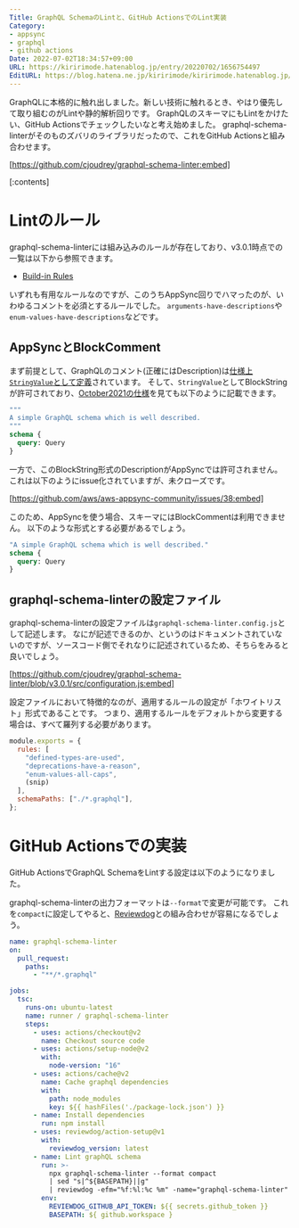 ```yaml
---
Title: GraphQL SchemaのLintと、GitHub ActionsでのLint実装
Category:
- appsync
- graphql
- github actions
Date: 2022-07-02T18:34:57+09:00
URL: https://kiririmode.hatenablog.jp/entry/20220702/1656754497
EditURL: https://blog.hatena.ne.jp/kiririmode/kiririmode.hatenablog.jp/atom/entry/4207112889895384766
---
```


GraphQLに本格的に触れ出しました。新しい技術に触れるとき、やはり優先して取り組むのがLintや静的解析回りです。
GraphQLのスキーマにもLintをかけたい、GitHub Actionsでチェックしたいなと考え始めました。
graphql-schema-linterがそのものズバリのライブラリだったので、これをGitHub Actionsと組み合わせます。

[https://github.com/cjoudrey/graphql-schema-linter:embed]

[:contents]

# Lintのルール

graphql-schema-linterには組み込みのルールが存在しており、v3.0.1時点での一覧は以下から参照できます。

- [Build-in Rules](https://github.com/cjoudrey/graphql-schema-linter/tree/v3.0.1#built-in-rules)

いずれも有用なルールなのですが、このうちAppSync回りでハマったのが、いわゆるコメントを必須とするルールでした。
`arguments-have-descriptions`や`enum-values-have-descriptions`などです。

## AppSyncとBlockComment

まず前提として、GraphQLのコメント(正確にはDescription)は[仕様上`StringValue`として定義](https://spec.graphql.org/October2021/#StringValue)されています。
そして、`StringValue`としてBlockStringが許可されており、[October2021の仕様](https://spec.graphql.org/October2021/#sec-Descriptions)を見ても以下のように記載できます。

```graphql
"""
A simple GraphQL schema which is well described.
"""
schema {
  query: Query
}
```

一方で、このBlockString形式のDescriptionがAppSyncでは許可されません。これは以下のようにissue化されていますが、未クローズです。

[https://github.com/aws/aws-appsync-community/issues/38:embed]

このため、AppSyncを使う場合、スキーマにはBlockCommentは利用できません。 以下のような形式とする必要があるでしょう。

```graphql
"A simple GraphQL schema which is well described."
schema {
  query: Query
}
```

## graphql-schema-linterの設定ファイル

graphql-schema-linterの設定ファイルは`graphql-schema-linter.config.js`として記述します。
なにが記述できるのか、というのはドキュメントされていないのですが、ソースコード側でそれなりに記述されているため、そちらをみると良いでしょう。

[https://github.com/cjoudrey/graphql-schema-linter/blob/v3.0.1/src/configuration.js:embed]

設定ファイルにおいて特徴的なのが、適用するルールの設定が「ホワイトリスト」形式であることです。
つまり、適用するルールをデフォルトから変更する場合は、すべて羅列する必要があります。

```javascript
module.exports = {
  rules: [
    "defined-types-are-used",
    "deprecations-have-a-reason",
    "enum-values-all-caps",
    (snip)
  ],
  schemaPaths: ["./*.graphql"],
};
```

# GitHub Actionsでの実装

GitHub ActionsでGraphQL SchemaをLintする設定は以下のようになりました。

graphql-schema-linterの出力フォーマットは`--format`で変更が可能です。
これを`compact`に設定してやると、[Reviewdog](https://github.com/reviewdog/reviewdog)との組み合わせが容易になるでしょう。

```yaml
name: graphql-schema-linter
on:
  pull_request:
    paths:
      - "**/*.graphql"

jobs:
  tsc:
    runs-on: ubuntu-latest
    name: runner / graphql-schema-linter
    steps:
      - uses: actions/checkout@v2
        name: Checkout source code
      - uses: actions/setup-node@v2
        with:
          node-version: "16"
      - uses: actions/cache@v2
        name: Cache graphql dependencies
        with:
          path: node_modules
          key: ${{ hashFiles('./package-lock.json') }}
      - name: Install dependencies
        run: npm install
      - uses: reviewdog/action-setup@v1
        with:
          reviewdog_version: latest
      - name: Lint graphQL schema
        run: >-
          npx graphql-schema-linter --format compact
          | sed "s|^${BASEPATH}||g"
          | reviewdog -efm="%f:%l:%c %m" -name="graphql-schema-linter" -reporter=github-pr-review -level=warning -fail-on-error=true
        env:
          REVIEWDOG_GITHUB_API_TOKEN: ${{ secrets.github_token }}
          BASEPATH: ${ github.workspace }
```
